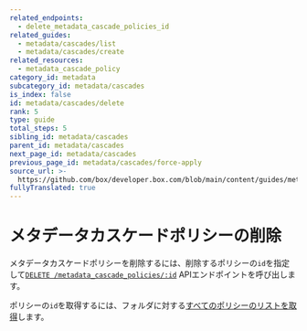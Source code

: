 ```yaml
---
related_endpoints:
  - delete_metadata_cascade_policies_id
related_guides:
  - metadata/cascades/list
  - metadata/cascades/create
related_resources:
  - metadata_cascade_policy
category_id: metadata
subcategory_id: metadata/cascades
is_index: false
id: metadata/cascades/delete
rank: 5
type: guide
total_steps: 5
sibling_id: metadata/cascades
parent_id: metadata/cascades
next_page_id: metadata/cascades
previous_page_id: metadata/cascades/force-apply
source_url: >-
  https://github.com/box/developer.box.com/blob/main/content/guides/metadata/cascades/delete.md
fullyTranslated: true
---
```

# メタデータカスケードポリシーの削除

メタデータカスケードポリシーを削除するには、削除するポリシーの`id`を指定して[`DELETE /metadata_cascade_policies/:id`][e_delete] APIエンドポイントを呼び出します。

<Samples id="delete_metadata_cascade_policies_id">

</Samples>

<Message>

ポリシーの`id`を取得するには、フォルダに対する[すべてのポリシーのリストを取得][g_list_policies]します。

</Message>

[e_delete]: e://delete_metadata_cascade_policies_id

[g_list_policies]: g://metadata/cascades/list